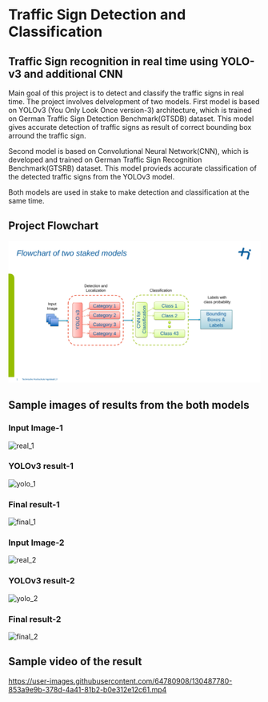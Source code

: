 # Traffic Sign Detection and Classification
## Traffic Sign recognition in real time using YOLO-v3 and additional CNN


Main goal of this project is to detect and classify the traffic signs in real time. The project involves delvelopment of two models. First model is based on YOLOv3 (You Only Look Once version-3) architecture, which is trained on German Traffic Sign Detection Benchmark(GTSDB) dataset. This model gives accurate detection of traffic signs as result of correct bounding box arround the traffic sign.

Second model is based on Convolutional Neural Network(CNN), which is developed and trained on German Traffic Sign Recognition Benchmark(GTSRB) dataset. This model provieds accurate classification of the detected traffic signs from the YOLOv3 model.

Both models are used in stake to make detection and classification at the same time.

## Project Flowchart
![flowchart](https://github.com/Ronak0310/Traffic-Sign-Detection-and-Classification/blob/main/Test/Flowchart.svg)

## Sample images of results from the both models
### Input Image-1
![real_1](https://user-images.githubusercontent.com/64780908/130485320-cb002410-1fdb-475b-85bb-438d81da423e.jpg)
### YOLOv3 result-1
![yolo_1](https://user-images.githubusercontent.com/64780908/130485378-84458a98-b375-4188-af7c-eea0f390af9f.jpg)
### Final result-1
![final_1](https://user-images.githubusercontent.com/64780908/130485411-145b2483-1e12-40a1-8cd8-ada35b608886.jpg)
### Input Image-2
![real_2](https://user-images.githubusercontent.com/64780908/130485434-03b31b53-79d1-4471-94f8-c1d920a0b7d9.jpg)
### YOLOv3 result-2
![yolo_2](https://user-images.githubusercontent.com/64780908/130485442-cde40132-a2ab-4c58-afa9-774a66c32171.jpg)
### Final result-2
![final_2](https://user-images.githubusercontent.com/64780908/130485453-05c28ba8-17e8-48e7-8a26-bbbea25e2de9.jpg)

## Sample video of the result

https://user-images.githubusercontent.com/64780908/130487780-853a9e9b-378d-4a41-81b2-b0e312e12c61.mp4


